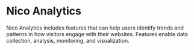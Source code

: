 # Nico Analytics
Nico Analytics includes features that can help users identify trends and patterns in how visitors engage with their websites. Features enable data collection, analysis, monitoring, and visualization.
